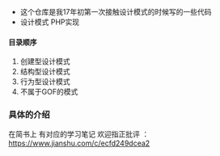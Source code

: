 - 这个仓库是我17年初第一次接触设计模式的时候写的一些代码
- 设计模式 PHP实现

#### 目录顺序
1. 创建型设计模式
2. 结构型设计模式
3. 行为型设计模式
4. 不属于GOF的模式

### 具体的介绍
在简书上 有对应的学习笔记 欢迎指正批评 ：https://www.jianshu.com/c/ecfd249dcea2